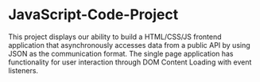 # JavaScript-Code-Project
This project displays our ability to build a HTML/CSS/JS frontend application that asynchronously accesses data from a public API by using JSON as the communication format.  The single page application has functionality for user interaction through DOM Content Loading with event listeners.
